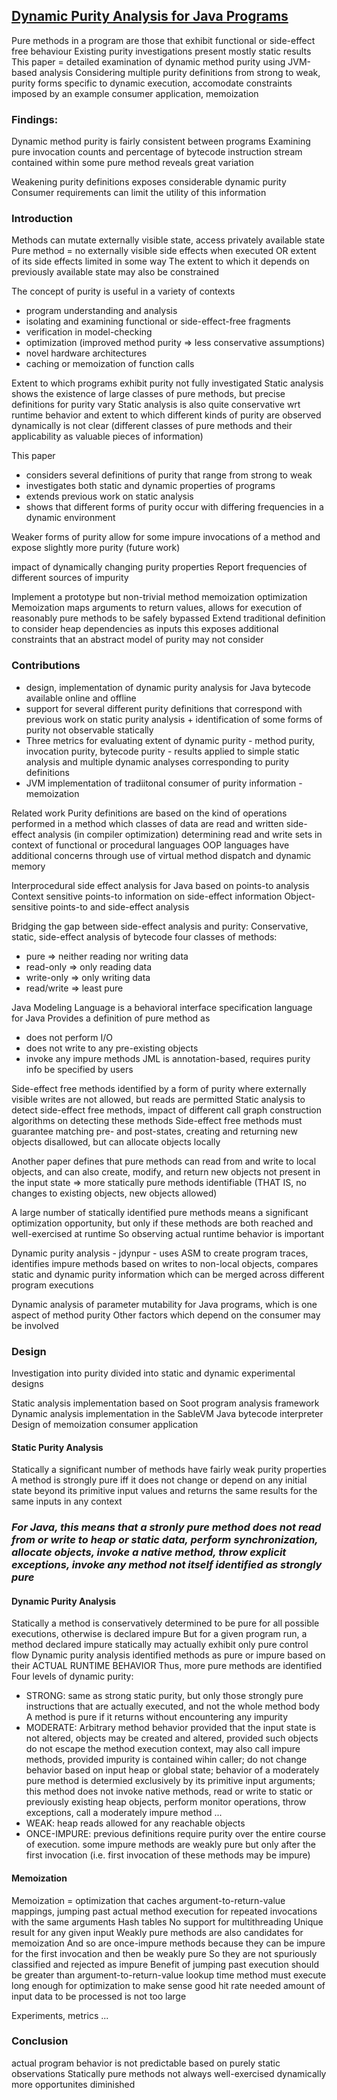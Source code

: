 ## [Dynamic Purity Analysis for Java Programs](https://dl.acm.org/doi/abs/10.1145/1251535.1251548)

Pure methods in a program are those that exhibit functional or side-effect free behaviour
Existing purity investigations present mostly static results
This paper = detailed examination of dynamic method purity using JVM-based analysis
Considering multiple purity definitions from strong to weak, purity forms specific to dynamic execution, accomodate constraints imposed by an example consumer application, memoization

### Findings:
Dynamic method purity is fairly consistent between programs
Examining pure invocation counts and percentage of bytecode instruction stream contained within some pure method reveals great variation

Weakening purity definitions exposes considerable dynamic purity
Consumer requirements can limit the utility of this information

### Introduction
Methods can mutate externally visible state, access privately available state
Pure method = no externally visible side effects when executed OR
extent of its side effects limited in some way
The extent to which it depends on previously available state may also be constrained

The concept of purity is useful in a variety of contexts
- program understanding and analysis
- isolating and examining functional or side-effect-free fragments
- verification in model-checking
- optimization (improved method purity => less conservative assumptions)
- novel hardware architectures
- caching or memoization of function calls

Extent to which programs exhibit purity not fully investigated
Static analysis shows the existence of large classes of pure methods, but precise definitions for purity vary
Static analysis is also quite conservative wrt runtime behavior and extent to which different kinds of purity are observed dynamically is not clear (different classes of pure methods and their applicability as valuable pieces of information)

This paper
- considers several definitions of purity that range from strong to weak
- investigates both static and dynamic properties of programs
- extends previous work on static analysis
- shows that different forms of purity occur with differing frequencies in a dynamic environment

Weaker forms of purity allow for some impure invocations of a method and expose slightly more purity (future work)

impact of dynamically changing purity properties
Report frequencies of different sources of impurity

Implement a prototype but non-trivial method memoization optimization
Memoization maps arguments to return values, allows for execution of reasonably pure methods to be safely bypassed
Extend traditional definition to consider heap dependencies as inputs
this exposes additional constraints that an abstract model of purity may not consider

### Contributions
- design, implementation of dynamic purity analysis for Java bytecode available online and offline
- support for several different purity definitions that correspond with previous work on static purity analysis + identification of some forms of purity not observable statically
- Three metrics for evaluating extent of dynamic purity - method purity, invocation purity, bytecode purity - results applied to simple static analysis and multiple dynamic analyses corresponding to purity definitions
- JVM implementation of tradiitonal consumer of purity information - memoization

Related work
Purity definitions are based on the kind of operations performed in a method
which classes of data are read and written
side-effect analysis (in compiler optimization)
determining read and write sets in context of functional or procedural languages
OOP languages have additional concerns through use of virtual method dispatch and dynamic memory

Interprocedural side effect analysis for Java based on points-to analysis
Context sensitive points-to information on side-effect information
Object-sensitive points-to and side-effect analysis

Bridging the gap between side-effect analysis and purity:
Conservative, static, side-effect analysis of bytecode
four classes of methods:
- pure => neither reading nor writing data
- read-only => only reading data
- write-only => only writing data
- read/write => least pure

Java Modeling Language is a behavioral interface specification language for Java
Provides a definition of pure method as 
- does not perform I/O
- does not write to any pre-existing objects
- invoke any impure methods
JML is annotation-based, requires purity info be specified by users

Side-effect free methods identified by a form of purity where externally visible writes are not allowed, but reads are permitted
Static analysis to detect side-effect free methods, impact of different call graph construction algorithms on detecting these methods
Side-effect free methods must guarantee matching pre- and post-states, creating and returning new objects disallowed, but can allocate objects locally

Another paper defines that pure methods can read from and write to local objects, and can also create, modify, and return new objects not present in the input state => more statically pure methods identifiable
(THAT IS, no changes to existing objects, new objects allowed)

A large number of statically identified pure methods means a significant optimization opportunity,  but only if these methods are both reached and well-exercised at runtime
So observing actual runtime behavior is important

Dynamic purity analysis - jdynpur - uses ASM to create program traces, identifies impure methods based on writes to non-local objects, compares static and dynamic purity information which can be merged across different program executions

Dynamic analysis of parameter mutability for Java programs, which is one aspect of method purity
Other factors which depend on the consumer may be involved

### Design
Investigation into purity divided into static and dynamic experimental designs

Static analysis implementation based on Soot program analysis framework
Dynamic analysis implementation in the SableVM Java bytecode interpreter
Design of memoization consumer application

#### Static Purity Analysis
Statically a significant number of methods have fairly weak purity properties
A method is strongly pure iff it does not change or depend on any initial state beyond its primitive input values and returns the same results for the same inputs in any context


### *For Java, this means that a stronly pure method does not read from or write to heap or static data, perform synchronization, allocate objects, invoke a native method, throw explicit exceptions, invoke any method not itself identified as strongly pure*


#### Dynamic Purity Analysis
Statically a method is conservatively determined to be pure for all possible executions, otherwise is declared impure
But for a given program run, a method declared impure statically may actually exhibit only pure control flow
Dynamic purity analysis identified methods as pure or impure based on their ACTUAL RUNTIME BEHAVIOR
Thus, more pure methods are identified
Four levels of dynamic purity:
- STRONG: same as strong static purity, but only those strongly pure instructions that are actually executed, and not the whole method body
A method is pure if it returns without encountering any impurity
- MODERATE: Arbitrary method behavior provided that the input state is not altered, objects may be created and altered, provided such objects do not escape the method execution context, may also call impure methods, provided impurity is contained wihin caller; do not change behavior based on input heap or global state; behavior of a moderately pure method is determied exclusively by its primitive input arguments; this method does not invoke native methods, read or write to static or previously existing heap objects, perform monitor operations, throw exceptions, call a moderately impure method ...
- WEAK: heap reads allowed for any reachable objects
- ONCE-IMPURE: previous definitions require purity over the entire course of execution. some impure methods are weakly pure but only after the first invocation
(i.e. first invocation of these methods may be impure)

#### Memoization
Memoization = optimization that caches argument-to-return-value mappings, jumping past actual method execution for repeated invocations with the same arguments
Hash tables
No support for multithreading
Unique result for any given input
Weakly pure methods are also candidates for memoization
And so are once-impure methods because they can be impure for the first invocation and then be weakly pure
So they are not spuriously classified and rejected as impure
Benefit of jumping past execution should be greater than argument-to-return-value lookup time
method must execute long enough for optimization to make sense
good hit rate needed 
amount of input data to be processed is not too large

Experiments, metrics ...

### Conclusion
actual program behavior is not predictable based on purely static observations
Statically pure methods not always well-exercised dynamically
more opportunites diminished

